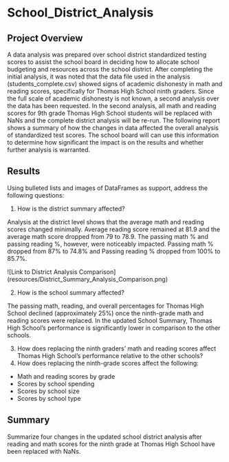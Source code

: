 # School_District_Analysis

## Project Overview

A data analysis was prepared over school district standardized testing scores to assist the school board in deciding how to allocate school budgeting and resources across the school district. After completing the initial analysis, it was noted that the data file used in the analysis (students_complete.csv) showed signs of academic dishonesty in math and reading scores, specifically for Thomas High School ninth graders. Since the full scale of academic dishonesty is not known, a second analysis over the data has been requested. In the second analysis, all math and reading scores for 9th grade Thomas High School students will be replaced with NaNs and the complete district analysis will be re-run. The following report shows a summary of how the changes in data affected the overall analysis of standardized test scores. The school board will can use this information to determine how significant the impact is on the results and whether further analysis is warranted. 

## Results
Using bulleted lists and images of DataFrames as support, address the following questions:

1. How is the district summary affected?

Analysis at the district level shows that the average math and reading scores changed minimally. Average reading score remained at 81.9 and the average math score dropped from 79 to 78.9. The passing math % and passing reading %, however, were noticeably impacted. Passing math % dropped from 87% to 74.8% and Passing reading % dropped from 100% to 85.7%.

  ![Link to District Analysis Comparison] (resources/District_Summary_Analysis_Comparison.png)
  
2. How is the school summary affected?

The passing math, reading, and overall percentages for Thomas High School declined (approximately 25%) once the ninth-grade math and reading scores were replaced. In the updated School Summary, Thomas High School’s performance is significantly lower in comparison to the other schools. 

3. How does replacing the ninth graders’ math and reading scores affect Thomas High School’s performance relative to the other schools?
4. How does replacing the ninth-grade scores affect the following:
  - Math and reading scores by grade
  - Scores by school spending
  - Scores by school size
  - Scores by school type

## Summary
Summarize four changes in the updated school district analysis after reading and math scores for the ninth grade at Thomas High School have been replaced with NaNs.

